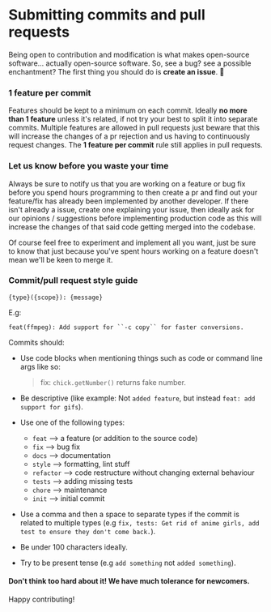 # Submitting commits and pull requests
Being open to contribution and modification is what makes open-source software... actually open-source software. So, see a bug? see a possible enchantment? The first thing you should do is **create an issue**. 🚀

### 1 feature per commit
Features should be kept to a minimum on each commit. Ideally **no more than 1 feature** unless it's related, if not try your best to split it into separate commits. Multiple features are allowed in pull requests just beware that this will increase the changes of a pr rejection and us having to continuously request changes. The **1 feature per commit** rule still applies in pull requests.

### Let us know before you waste your time
Always be sure to notify us that you are working on a feature or bug fix before you spend hours programming to then create a pr and find out your feature/fix has already been implemented by another developer. If there isn't already a issue, create one explaining your issue, then ideally ask for our opinions / suggestions before implementing production code as this will increase the changes of that said code getting merged into the codebase.

Of course feel free to experiment and implement all you want, just be sure to know that just because you've spent hours working on a feature doesn't mean we'll be keen to merge it.

### Commit/pull request style guide
```
{type}({scope}): {message}
```
E.g:
```
feat(ffmpeg): Add support for ``-c copy`` for faster conversions.
```

Commits should:
- Use code blocks when mentioning things such as code or command line args like so: 

  > fix: ``chick.getNumber()`` returns fake number.

- Be descriptive (like example: Not `added feature`, but instead ``feat: add support for gifs``).
- Use one of the following types:
  - ``feat`` --> a feature (or addition to the source code)
  - ``fix`` --> bug fix
  - ``docs`` --> documentation
  - ``style`` --> formatting, lint stuff
  - ``refactor`` --> code restructure without changing external behaviour
  - ``tests`` --> adding missing tests
  - ``chore`` --> maintenance
  - ``init`` --> initial commit

- Use a comma and then a space to separate types if the commit is related to multiple types (e.g ``fix, tests: Get rid of anime girls, add test to ensure they don't come back.``).
- Be under 100 characters ideally.
- Try to be present tense (e.g ``add something`` not ``added something``).

#### Don't think too hard about it! We have much tolerance for newcomers.
Happy contributing!
